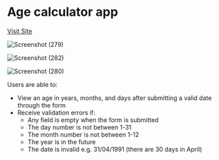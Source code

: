 #  Age calculator app
[Visit Site](https://pragyajha24.github.io/Age-Calculator/)

![Screenshot (279)](https://user-images.githubusercontent.com/78782644/229750201-1782c9ed-2a92-4738-8400-fa041bc2f26e.png)

![Screenshot (282)](https://user-images.githubusercontent.com/78782644/229751036-0d205463-4c9a-4af2-92c3-e8d2300c3d12.png)


![Screenshot (280)](https://user-images.githubusercontent.com/78782644/229750211-17f26a5a-e6d7-43cf-b83c-d5cca113a049.png)


 Users are able to: 
- View an age in years, months, and days after submitting a valid date through the form
- Receive validation errors if:
  - Any field is empty when the form is submitted
  - The day number is not between 1-31
  - The month number is not between 1-12
  - The year is in the future
  - The date is invalid e.g. 31/04/1991 (there are 30 days in April)






